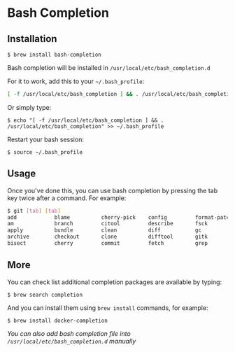 # Bash Completion

## Installation

    $ brew install bash-completion

Bash completion will be installed in `/usr/local/etc/bash_completion.d`

For it to work, add this to your `~/.bash_profile`:

```bash
[ -f /usr/local/etc/bash_completion ] && . /usr/local/etc/bash_completion
```

Or simply type:

    $ echo "[ -f /usr/local/etc/bash_completion ] && . /usr/local/etc/bash_completion" >> ~/.bash_profile

Restart your bash session:

    $ source ~/.bash_profile

## Usage

Once you've done this, you can use bash completion by pressing the tab key twice after a command. For example:

```bash
$ git [tab] [tab]
add            blame          cherry-pick    config         format-patch   gui            merge          push           repack         rm             stage          whatchanged
am             branch         citool         describe       fsck           help           mergetool      range-diff     replace        send-email     stash          worktree
apply          bundle         clean          diff           gc             init           mv             rebase         request-pull   shortlog       status
archive        checkout       clone          difftool       gitk           instaweb       notes          reflog         reset          show           submodule
bisect         cherry         commit         fetch          grep           log            pull           remote         revert         show-branch    tag
```

## More

You can check list additional completion packages are available by typing:

    $ brew search completion

And you can install them using `brew install` commands, for example:

    $ brew install docker-completion

*You can also add bash completion file into `/usr/local/etc/bash_completion.d` manually*
